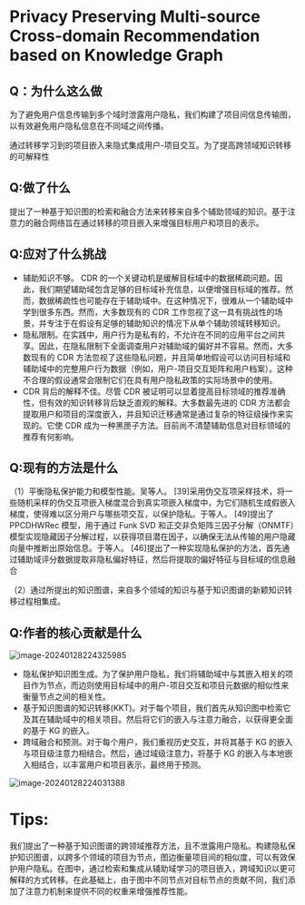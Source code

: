 # Privacy Preserving Multi-source Cross-domain Recommendation based on Knowledge Graph

## Q：为什么这么做

为了避免用户信息传输到多个域时泄露用户隐私，我们构建了项目间信息传输图，以有效避免用户隐私信息在不同域之间传播。

通过转移学习到的项目嵌入来隐式集成用户-项目交互。为了提高跨领域知识转移的可解释性

## Q:做了什么

提出了一种基于知识图的检索和融合方法来转移来自多个辅助领域的知识。基于注意力的融合网络旨在通过转移的项目嵌入来增强目标用户和项目的表示。

## Q:应对了什么挑战

- 辅助知识不够。 CDR 的一个关键动机是缓解目标域中的数据稀疏问题。因此，我们期望辅助域包含足够的目标域补充信息，以便增强目标域的推荐。然而，数据稀疏性也可能存在于辅助域中。在这种情况下，很难从一个辅助域中学到很多东西。然而，大多数现有的 CDR 工作忽视了这一具有挑战性的场景，并专注于在假设有足够的辅助知识的情况下从单个辅助领域转移知识。
- 隐私限制。在实践中，用户行为是私有的，不允许在不同的应用平台之间共享。因此，在隐私限制下全面调查用户对辅助域的偏好并不容易。然而，大多数现有的 CDR 方法忽视了这些隐私问题，并且简单地假设可以访问目标域和辅助域中的完整用户行为数据（例如，用户-项目交互矩阵和用户档案）。这种不合理的假设通常会限制它们在具有用户隐私政策的实际场景中的使用。
- CDR 背后的解释不佳。尽管 CDR 被证明可以显着提高目标领域的推荐准确性，但有效的知识转移背后缺乏直观的解释。大多数最先进的 CDR 方法都会提取用户和项目的深度嵌入，并且知识迁移通常是通过复杂的特征级操作来实现的。它使 CDR 成为一种黑匣子方法。目前尚不清楚辅助信息对目标领域的推荐有何影响。

## Q:现有的方法是什么

（1）平衡隐私保护能力和模型性能。吴等人。 [39]采用伪交互项采样技术，将一些随机采样的伪交互项嵌入梯度混合到真实项嵌入梯度中，为它们随机生成假嵌入梯度，使得难以区分用户与哪些项交互，以保护隐私。于等人。 [49]提出了 PPCDHWRec 模型，用于通过 Funk SVD 和正交非负矩阵三因子分解（ONMTF）模型实现隐藏因子分解过程，以获得项目潜在因子，以确保无法从传输的用户隐藏向量中推断出原始信息。于等人。 [46]提出了一种实现隐私保护的方法，首先通过辅助域评分数据提取非隐私偏好特征，然后将提取的偏好特征与目标域的信息融合

（2）通过所提出的知识图谱，来自多个领域的知识与基于知识图谱的新颖知识转移过程相集成。

## Q:作者的核心贡献是什么

![image-20240128224325985](D:\typora图片\image-20240128224325985.png)

- 隐私保护知识图生成。为了保护用户隐私，我们将辅助域中与其嵌入相关的项目作为节点，而边则使用目标域中的用户-项目交互和项目元数据的相似性来衡量节点之间的相关性。 
- 基于知识图谱的知识转移(KKT)。对于每个项目，我们首先从知识图中检索它及其在辅助域中的相关项目。然后将它们的嵌入与注意力融合，以获得更全面的基于 KG 的嵌入。 
- 跨域融合和预测。对于每个用户，我们重视历史交互，并将其基于 KG 的嵌入与项目级注意力相结合。然后，通过域级注意力，将基于 KG 的嵌入与本地嵌入相结合，以丰富用户和项目表示，最终用于预测。

![image-20240128224031388](D:\typora图片\image-20240128224031388.png)



# Tips:

我们提出了一种基于知识图谱的跨领域推荐方法，且不泄露用户隐私。构建隐私保护知识图谱，以跨多个领域的项目为节点，图边衡量项目间的相似度，可以有效保护用户隐私。在图中，通过检索和集成从辅助域学习的项目嵌入，跨域知识以更可解释的方式转移。在此基础上，由于图中不同节点对目标节点的贡献不同，我们添加了注意力机制来提供不同的权重来增强推荐性能。